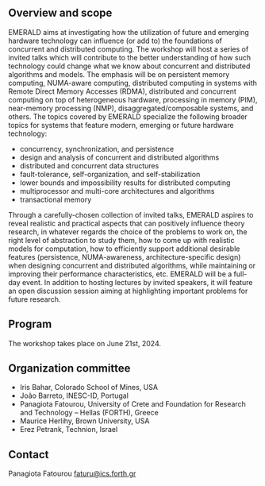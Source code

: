 <!-- # 1st Workshop on Distributed Computing with Emerging Hardware Technology (EMERALD) -->

<!-- ### In conjunction with [PODC'24](https://www.podc.org/podc2024/), Nantes, France, June 17-21, 2024 -->


## Overview and scope

EMERALD aims at investigating how the utilization of future and emerging hardware technology can influence (or add to) the foundations of concurrent and distributed computing. The workshop will host a series of invited talks which will contribute to the better understanding of how such technology could change what we know about concurrent and distributed algorithms and models. The emphasis will be on persistent memory computing, NUMA-aware computing, distributed computing in systems with Remote Direct Memory Accesses (RDMA), distributed and concurrent computing on top of heterogeneous hardware, processing in memory (PIM), near-memory processing (NMP), disaggregated/composable systems, and others. 
The topics covered by EMERALD specialize the following broader topics for systems that feature modern, emerging or future hardware technology:

- concurrency, synchronization, and persistence 
- design and analysis of concurrent and distributed algorithms
- distributed and concurrent data structures
- fault-tolerance, self-organization, and self-stabilization
- lower bounds and impossibility results for distributed computing
- multiprocessor and multi-core architectures and algorithms
- transactional memory

Through a carefully-chosen collection of invited talks, EMERALD aspires to reveal realistic and practical aspects that can positively influence theory research, in whatever regards the choice of the problems to work on, the right level of abstraction to study them, how to come up with realistic models for computation, how to efficiently support additional desirable features (persistence, NUMA-awareness, architecture-specific design) when designing concurrent and distributed algorithms, while maintaining or improving their performance characteristics, etc. 
EMERALD will be a full-day event.  In addition to hosting lectures by invited speakers, it will feature an open discussion session aiming at highlighting important problems for future research. 


## Program

The workshop takes place on June 21st, 2024. 





## Organization committee

- Iris Bahar, Colorado School of Mines, USA
- João Barreto, INESC-ID, Portugal
- Panagiota Fatourou, University of Crete and Foundation for Research and Technology – Hellas
(FORTH), Greece
- Maurice Herlihy, Brown University, USA
- Erez Petrank, Technion, Israel

## Contact

Panagiota Fatourou <faturu@ics.forth.gr>